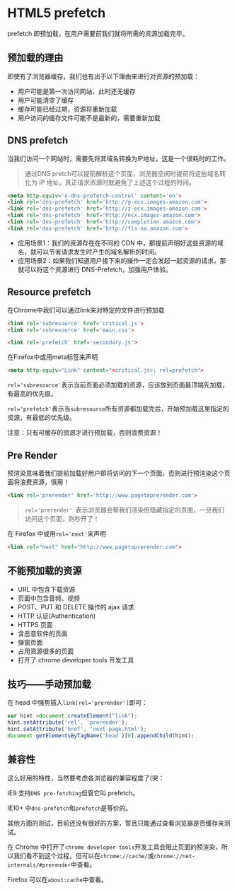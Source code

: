 # HTML5 prefetch
prefetch 即预加载，在用户需要前我们就将所需的资源加载完毕。

## 预加载的理由
即使有了浏览器缓存，我们也有出于以下理由来进行对资源的预加载：
+ 用户可能是第一次访问网站，此时还无缓存
+ 用户可能清空了缓存
+ 缓存可能已经过期，资源将重新加载
+ 用户访问的缓存文件可能不是最新的，需要重新加载

## DNS prefetch
当我们访问一个网站时，需要先将其域名转换为IP地址，这是一个很耗时的工作。

>通过DNS pretch可以提前解析这个页面，浏览器空闲时提前将这些域名转化为 IP 地址，真正请求资源时就避免了上述这个过程的时间。

```html
<meta http-equiv='x-dns-prefetch-control' content='on'>
<link rel='dns-prefetch' href='http://g-ecx.images-amazon.com'>
<link rel='dns-prefetch' href='http://z-ecx.images-amazon.com'>
<link rel='dns-prefetch' href='http://ecx.images-amazon.com'>
<link rel='dns-prefetch' href='http://completion.amazon.com'>
<link rel='dns-prefetch' href='http://fls-na.amazon.com'>
```

+ 应用场景1：我们的资源存在在不同的 CDN 中，那提前声明好这些资源的域名，就可以节省请求发生时产生的域名解析的时间。
+ 应用场景2：如果我们知道用户接下来的操作一定会发起一起资源的请求，那就可以将这个资源进行 DNS-Prefetch，加强用户体验。

## Resource prefetch
在Chrome中我们可以通过link来对特定的文件进行预加载
```html
<link rel='subresource' href='critical.js'>
<link rel='subresource' href='main.css'>

<link rel='prefetch' href='secondary.js'>
```

在Firefox中或用meta标签来声明
```html
<meta http-equiv="Link" content="<critical.js>; rel=prefetch">
```

`rel='subresource'`表示当前页面必须加载的资源，应该放到页面最顶端先加载，有最高的优先级。

`rel='prefetch'`表示当`subresource`所有资源都加载完后，开始预加载这里指定的资源，有最低的优先级。

注意：只有可缓存的资源才进行预加载，否则浪费资源！

## Pre Render
预渲染意味着我们提前加载好用户即将访问的下一个页面，否则进行预渲染这个页面将浪费资源，慎用！

```html
<link rel='prerender' href='http://www.pagetoprerender.com'>
```

>`rel='prerender' `表示浏览器会帮我们渲染但隐藏指定的页面，一旦我们访问这个页面，则秒开了！

在 Firefox 中或用` rel='next' `来声明
```html
<link rel="next" href="http://www.pagetoprerender.com">
```

##  不能预加载的资源
+ URL 中包含下载资源
+ 页面中包含音频、视频
+ POST、PUT 和 DELETE 操作的 ajax 请求
+ HTTP 认证(Authentication)
+ HTTPS 页面
+ 含恶意软件的页面
+ 弹窗页面
+ 占用资源很多的页面
+ 打开了 chrome developer tools 开发工具

## 技巧——手动预加载
在 head 中强势插入` link[rel='prerender'] `即可：
```js
var hint =document.createElement("link");
hint.setAttribute('rel', 'prerender');
hint.setAttribute('href', 'next-page.html');
document.getElementsByTagName('head')[0].appendChild(hint);
```

## 兼容性
这么好用的特性，当然要考虑各浏览器的兼容程度了(哭：

IE9 支持` DNS pre-fetching `但管它叫 prefetch。

IE10+ 中` dns-prefetch `和` prefetch `是等价的。

其他方面的测试，目前还没有很好的方案，暂且只能通过查看浏览器是否缓存来测试。

在 Chrome 中打开了` chrome developer tools `开发工具会阻止页面的预渲染，所以我们看不到这个过程，但可以在` chrome://cache/ `或` chrome://net-internals/#prerender `中查看。

Firefox 可以在` about:cache `中查看。